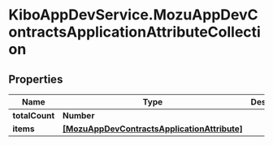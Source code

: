 # KiboAppDevService.MozuAppDevContractsApplicationAttributeCollection

## Properties

Name | Type | Description | Notes
------------ | ------------- | ------------- | -------------
**totalCount** | **Number** |  | [optional] 
**items** | [**[MozuAppDevContractsApplicationAttribute]**](MozuAppDevContractsApplicationAttribute.md) |  | [optional] 


